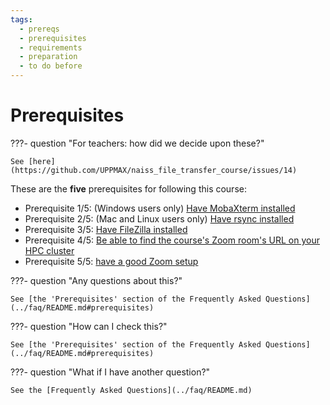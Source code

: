 ```yaml
---
tags:
  - prereqs
  - prerequisites
  - requirements
  - preparation
  - to do before
---
```


# Prerequisites

???- question "For teachers: how did we decide upon these?"

    See [here](https://github.com/UPPMAX/naiss_file_transfer_course/issues/14)

These are the **five** prerequisites for following this course:

- Prerequisite 1/5: (Windows users only)
  [Have MobaXterm installed](../faq/README.md#how-to-install-mobaxterm)
- Prerequisite 2/5: (Mac and Linux users only)
  [Have rsync installed](../faq/README.md#how-to-install-rsync)
- Prerequisite 3/5:
  [Have FileZilla installed](../faq/README.md#how-to-install-filezilla)
- Prerequisite 4/5: [Be able to find the course's Zoom room's URL
  on your HPC cluster](../faq/README.md#how-to-find-the-course-s-zoom-room)
- Prerequisite 5/5:
  [have a good Zoom setup](../faq/README.md#how-can-i-get-a-good-zoom-setup)

???- question "Any questions about this?"

    See [the 'Prerequisites' section of the Frequently Asked Questions](../faq/README.md#prerequisites)

???- question "How can I check this?"

    See [the 'Prerequisites' section of the Frequently Asked Questions](../faq/README.md#prerequisites)

???- question "What if I have another question?"

    See the [Frequently Asked Questions](../faq/README.md)
